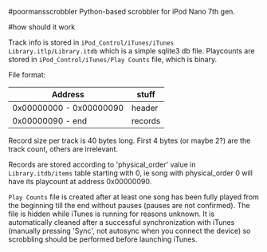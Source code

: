 #poormansscrobbler
Python-based scrobbler for iPod Nano 7th gen.

#how should it work

Track info is stored in `iPod_Control/iTunes/iTunes Library.itlp/Library.itdb` which is a simple sqlite3 db file. Playcounts are stored in `iPod_Control/iTunes/Play Counts` file, which is binary.

File format:

| Address | stuff |
| --- | --- |
| 0x00000000 - 0x00000090 | header |
| 0x00000090 - end | records |

Record size per track is 40 bytes long. First 4 bytes (or maybe 2?) are the track count, others are irrelevant.

Records are stored according to 'physical_order' value in `Library.itdb/items` table starting with 0, ie song with physical_order 0 will have its playcount at address 0x00000090.

`Play Counts` file is created after at least one song has been fully played from the beginning till the end without pauses (pauses are not confirmed).
The file is hidden while iTunes is running for reasons unknown.
It is automatically cleaned after a successful synchronization with iTunes (manually pressing 'Sync', not autosync when you connect the device) so scrobbling should be performed before launching iTunes.
